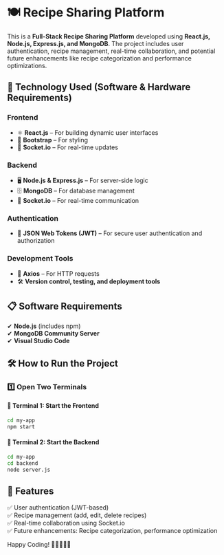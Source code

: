 # 🍽 Recipe Sharing Platform

This is a **Full-Stack Recipe Sharing Platform** developed using **React.js, Node.js, Express.js, and MongoDB**. The project includes user authentication, recipe management, real-time collaboration, and potential future enhancements like recipe categorization and performance optimizations.

## 🚀 Technology Used (Software & Hardware Requirements)

### **Frontend**
- ⚛ **React.js** – For building dynamic user interfaces
- 🎨 **Bootstrap** – For styling
- 🔄 **Socket.io** – For real-time updates

### **Backend**
- 🖥 **Node.js & Express.js** – For server-side logic
- 🗄 **MongoDB** – For database management
- 🔄 **Socket.io** – For real-time communication

### **Authentication**
- 🔐 **JSON Web Tokens (JWT)** – For secure user authentication and authorization

### **Development Tools**
- 🔗 **Axios** – For HTTP requests
- 🛠 **Version control, testing, and deployment tools**

## 📋 Software Requirements
✔ **Node.js** (includes npm)  
✔ **MongoDB Community Server**  
✔ **Visual Studio Code**  

## 🛠 How to Run the Project

### **1️⃣ Open Two Terminals**

#### **📌 Terminal 1: Start the Frontend**
```sh
cd my-app
npm start
```

#### **📌 Terminal 2: Start the Backend**
```sh
cd my-app
cd backend
node server.js
```

## 🎯 Features
✅ User authentication (JWT-based)  
✅ Recipe management (add, edit, delete recipes)  
✅ Real-time collaboration using Socket.io  
✅ Future enhancements: Recipe categorization, performance optimization  

Happy Coding! 🎉👨‍💻👩‍💻

